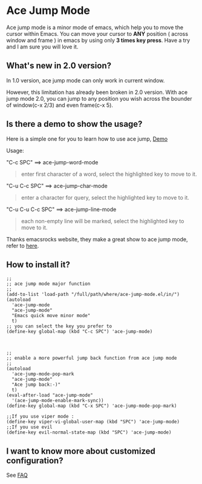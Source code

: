 Ace Jump Mode
=============

Ace jump mode is a minor mode of emacs, which help you to move the
cursor within Emacs.  You can move your cursor to **ANY** position (
across window and frame ) in emacs by using only **3 times key
press**. Have a try and I am sure you will love it.


What's new in 2.0 version?
--------------------------

In 1.0 version, ace jump mode can only work in current window.

However, this limitation has already been broken in 2.0 version.  With
ace jump mode 2.0, you can jump to any position you wish across the
bounder of window(c-x 2/3) and even frame(c-x 5).


Is there a demo to show the usage?
------------------------------------
Here is a simple one for you to learn how to use ace jump, [Demo](http://dl.dropbox.com/u/3254819/AceJumpModeDemo/AceJumpDemo.htm)

Usage: 

"C-c SPC" ==>  ace-jump-word-mode

>enter first character of a word, select the highlighted key to move to it.

"C-u C-c SPC" ==>  ace-jump-char-mode

>enter a character for query, select the highlighted key to move to it.

"C-u C-u C-c SPC" ==>  ace-jump-line-mode

>each non-empty line will be marked, select the highlighted key to move to it.

Thanks emacsrocks website, they make a great show to ace jump mode,
refer to [here](http://www.youtube.com/watch?feature=player_embedded&v=UZkpmegySnc#!).


How to install it?
------------------

```elisp
;;
;; ace jump mode major function
;; 
(add-to-list 'load-path "/full/path/where/ace-jump-mode.el/in/")
(autoload
  'ace-jump-mode
  "ace-jump-mode"
  "Emacs quick move minor mode"
  t)
;; you can select the key you prefer to
(define-key global-map (kbd "C-c SPC") 'ace-jump-mode)



;; 
;; enable a more powerful jump back function from ace jump mode
;;
(autoload
  'ace-jump-mode-pop-mark
  "ace-jump-mode"
  "Ace jump back:-)"
  t)
(eval-after-load "ace-jump-mode"
  '(ace-jump-mode-enable-mark-sync))
(define-key global-map (kbd "C-x SPC") 'ace-jump-mode-pop-mark)

;;If you use viper mode :
(define-key viper-vi-global-user-map (kbd "SPC") 'ace-jump-mode)
;;If you use evil
(define-key evil-normal-state-map (kbd "SPC") 'ace-jump-mode)
```

I want to know more about customized configuration?
---------------------------------------------------
See [FAQ ](http://github.com/winterTTr/ace-jump-mode/wiki/AceJump-FAQ)

